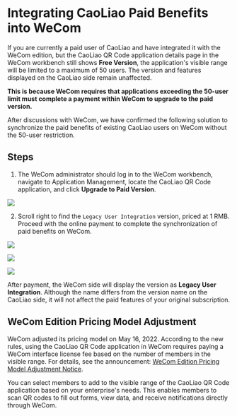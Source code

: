 # Integrating CaoLiao Paid Benefits into WeCom

If you are currently a paid user of CaoLiao and have integrated it with the WeCom edition, but the CaoLiao QR Code application details page in the WeCom workbench still shows **Free Version**, the application's visible range will be limited to a maximum of 50 users. The version and features displayed on the CaoLiao side remain unaffected.

**This is because WeCom requires that applications exceeding the 50-user limit must complete a payment within WeCom to upgrade to the paid version.**

After discussions with WeCom, we have confirmed the following solution to synchronize the paid benefits of existing CaoLiao users on WeCom without the 50-user restriction.

## Steps

1. The WeCom administrator should log in to the WeCom workbench, navigate to Application Management, locate the CaoLiao QR Code application, and click **Upgrade to Paid Version**.

![](//blogcdnimg.clewm.net/2021/12/image-1639711151130_16397111503506.png?x-oss-process=image/auto-orient,1/quality,q_50/format,jpg)

2. Scroll right to find the `Legacy User Integration` version, priced at 1 RMB. Proceed with the online payment to complete the synchronization of paid benefits on WeCom.

![](//blogcdnimg.clewm.net/2021/12/image-1639711749395_16397117488494.png?x-oss-process=image/auto-orient,1/quality,q_50/format,jpg)

![](https://blogcdnimg.clewm.net/pics/2021/12/47dff72c53aca6b8c82b947359a562f9-lLuqcD.png?x-oss-process=image/auto-orient,1/quality,q_50/format,jpg)

![](//blogcdnimg.clewm.net/2021/12/image-1639712283804_16397122829965.png?x-oss-process=image/auto-orient,1/quality,q_50/format,jpg)

After payment, the WeCom side will display the version as **Legacy User Integration**. Although the name differs from the version name on the CaoLiao side, it will not affect the paid features of your original subscription.

## WeCom Edition Pricing Model Adjustment

WeCom adjusted its pricing model on May 16, 2022. According to the new rules, using the CaoLiao QR Code application in WeCom requires paying a WeCom interface license fee based on the number of members in the visible range. For details, see the announcement: [WeCom Edition Pricing Model Adjustment Notice](https://cli.im/help/76366).

You can select members to add to the visible range of the CaoLiao QR Code application based on your enterprise's needs. This enables members to scan QR codes to fill out forms, view data, and receive notifications directly through WeCom.